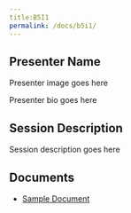 ```yaml
---
title:B5I1
permalink: /docs/b5i1/
---
```


## Presenter Name

Presenter image goes here

Presenter bio goes here

## Session Description

Session description goes here

## Documents
- [Sample Document](../monday/breakout5/documents/b1p1d1.pdf)
